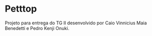 # Petttop

Projeto para entrega do TG II desenvolvido por Caio Vinnicius Maia Benedetti e Pedro Kenji Onuki.

